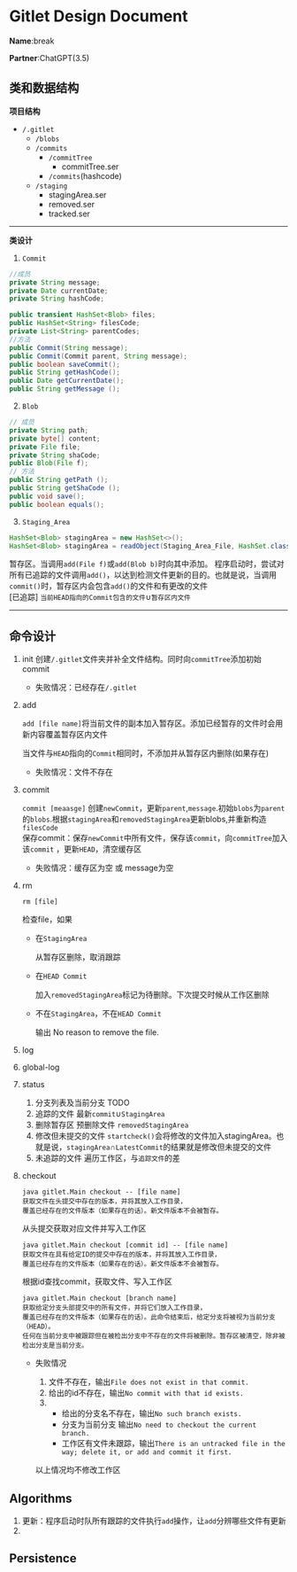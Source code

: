 # Gitlet Design Document

**Name**:break<p>
**Partner**:ChatGPT(3.5)

## 类和数据结构
**项目结构**
- `/.gitlet`
  - `/blobs`
  - `/commits`
    - `/commitTree`
      - commitTree.ser
    - `/commits`(hashcode)
  - `/staging`
    - stagingArea.ser
    - removed.ser
    - tracked.ser
***
**类设计**
1. `Commit`<p>
```java
//成员
private String message;
private Date currentDate;
private String hashCode;

public transient HashSet<Blob> files;
public HashSet<String> filesCode;
private List<String> parentCodes;
//方法
public Commit(String message);
public Commit(Commit parent, String message);
public boolean saveCommit();
public String getHashCode();
public Date getCurrentDate();
public String getMessage ();
```
2. `Blob`
````java
// 成员
private String path;
private byte[] content;
private File file;
private String shaCode;
public Blob(File f);
// 方法
public String getPath ();
public String getShaCode ();
public void save();
public boolean equals();
````
3. `Staging_Area`
```java
HashSet<Blob> stagingArea = new HashSet<>();
HashSet<Blob> stagingArea = readObject(Staging_Area_File, HashSet.class);
```
暂存区。当调用`add(File f)`或`add(Blob b)`时向其中添加。
程序启动时，尝试对所有已追踪的文件调用`add()`，以达到检测文件更新的目的。也就是说，当调用`commit()`时，暂存区内会包含`add()`的文件和有更改的文件  
[已追踪] `当前HEAD指向的Commit包含的文件`∪`暂存区内文件`
***

## 命令设计
1. init
    创建`/.gitlet`文件夹并补全文件结构。同时向`commitTree`添加初始commit
    
    - 失败情况：已经存在`/.gitlet`
2. add<p>
    `add [file name]`将当前文件的副本加入暂存区。添加已经暂存的文件时会用新内容覆盖暂存区内文件<p>当文件与`HEAD`指向的`Commit`相同时，不添加并从暂存区内删除(如果存在)
    
    - 失败情况：文件不存在
3. commit<p>`commit [meaasge]`
创建`newCommit`，更新`parent`,`message`.初始`blobs`为`parent`的`blobs`.根据`stagingArea`和`removedStagingArea`更新blobs,并重新构造`filesCode`  
保存commit：保存`newCommit`中所有文件，保存该`commit`，向`commitTree`加入该`commit` ，更新`HEAD`，清空缓存区  
   
   - 失败情况：缓存区为空 或 message为空
4. rm<p> `rm [file]`</p>
检查file，如果
   - 在`StagingArea`<p>
        从暂存区删除，取消跟踪
   - 在`HEAD Commit`<p>
        加入`removedStagingArea`标记为待删除。下次提交时候从工作区删除
   - 不在`StagingArea`，不在`HEAD Commit`<p>
        输出 No reason to remove the file.
5. log
6. global-log
7. status
   1. 分支列表及当前分支 
        TODO
   2. 追踪的文件
        最新`commit`∪`StagingArea`
   3. 删除暂存区 预删除文件
        `removedStagingArea`
   4. 修改但未提交的文件
        `startcheck()`会将修改的文件加入stagingArea。也就是说，`stagingArea`∩`LatestCommit`的结果就是修改但未提交的文件
   5. 未追踪的文件
        遍历工作区，与`追踪文件`的差
8. checkout
   ```
   java gitlet.Main checkout -- [file name]
   获取文件在头提交中存在的版本，并将其放入工作目录，
   覆盖已经存在的文件版本（如果存在的话）。新文件版本不会被暂存。
   ```
   从头提交获取对应文件并写入工作区
   ```
   java gitlet.Main checkout [commit id] -- [file name]
   获取文件在具有给定ID的提交中存在的版本，并将其放入工作目录，
   覆盖已经存在的文件版本（如果存在的话）。新文件版本不会被暂存。
   ```
   根据id查找commit，获取文件、写入工作区
   ```
   java gitlet.Main checkout [branch name]
   获取给定分支头部提交中的所有文件，并将它们放入工作目录，
   覆盖已经存在的文件版本（如果存在的话）。此命令结束后，给定分支将被视为当前分支（HEAD）。
   任何在当前分支中被跟踪但在被检出分支中不存在的文件将被删除。暂存区被清空，除非被检出分支是当前分支。
   ```
   

   - 失败情况

     1. 文件不存在，输出`File does not exist in that commit.`
     2. 给出的id不存在，输出`No commit with that id exists.`
     3. - 给出的分支名不存在，输出`No such branch exists.`
        - 分支为当前分支 输出`No need to checkout the current branch.`
        - 工作区有文件未跟踪，输出`There is an untracked file in the way; delete it, or add and commit it first.`

     以上情况均不修改工作区

## Algorithms
1. 更新：程序启动时队所有跟踪的文件执行`add`操作，让`add`分辨哪些文件有更新
2. 
## Persistence

